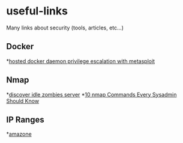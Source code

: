# useful-links
Many links about security (tools, articles, etc...)

## Docker
*[hosted docker daemon privilege escalation with metasploit](https://www.rapid7.com/db/modules/exploit/linux/local/docker_daemon_privilege_escalation)

## Nmap
*[discover idle zombies server](http://insecurety.net/?p=51)
*[10 nmap Commands Every Sysadmin Should Know](http://bencane.com/2013/02/25/10-nmap-commands-every-sysadmin-should-know/)

## IP Ranges
*[amazone](https://ip-ranges.amazonaws.com/ip-ranges.json)
